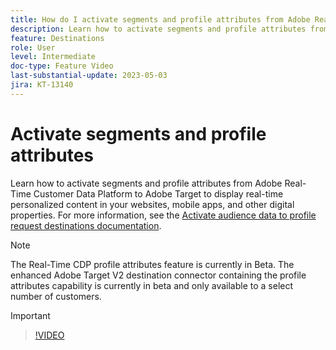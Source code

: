 ```yaml
---
title: How do I activate segments and profile attributes from Adobe Real-time CDP to Adobe Target?
description: Learn how to activate segments and profile attributes from Adobe Real-Time Customer Data Platform to Adobe Target to display real-time personalized content in your websites, mobile apps, and other digital properties.
feature: Destinations
role: User
level: Intermediate
doc-type: Feature Video
last-substantial-update: 2023-05-03
jira: KT-13140
---
```


# Activate segments and profile attributes

Learn how to activate segments and profile attributes from Adobe Real-Time Customer Data Platform to Adobe Target to display real-time personalized content in your websites, mobile apps, and other digital properties. For more information, see the [Activate audience data to profile request destinations documentation](https://experienceleague.adobe.com/docs/experience-platform/destinations/ui/activate/activate-profile-request-destinations.html).

>[!NOTE]
>
>The Real-Time CDP profile attributes feature is currently in Beta. The enhanced Adobe Target V2 destination connector containing the profile attributes capability is currently in beta and only available to a select number of customers. 

>[!IMPORTANT]
>
>

>[!VIDEO](https://video.tv.adobe.com/v/3419036/?learn=on)
